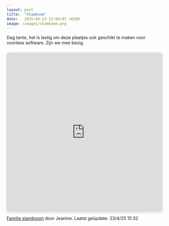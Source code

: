 ```yaml
---
layout: post
title:  "Stamboom"
date:   2025-04-23 13:09:07 +0200
image: /images/stamboom.png
---
```

<span class="sr-only">
Dag tante, het is lastig om deze plaatjes ook geschikt te maken voor voorlees software. Zijn we mee bezig.
</span>
<div style="position: relative; width: 100%; height: 0; padding-top: 102.4000%;
 padding-bottom: 0; box-shadow: 0 2px 8px 0 rgba(63,69,81,0.16); margin-top: 1.6em; margin-bottom: 0.9em; overflow: hidden;
 border-radius: 8px; will-change: transform;">
  <iframe loading="lazy" style="position: absolute; width: 100%; height: 100%; top: 0; left: 0; border: none; padding: 0;margin: 0;"
    src="https://www.canva.com/design/DAE_d_1niGk/htbMtXa5vscNEFNAGrUJeg/view?embed" allowfullscreen="allowfullscreen" allow="fullscreen">
  </iframe>
</div>
<a href="https:&#x2F;&#x2F;www.canva.com&#x2F;design&#x2F;DAE_d_1niGk&#x2F;htbMtXa5vscNEFNAGrUJeg&#x2F;view?utm_content=DAE_d_1niGk&amp;utm_campaign=designshare&amp;utm_medium=embeds&amp;utm_source=link" target="_blank" rel="noopener">Familie stamboom</a> door Jeanine. Laatst geüpdate: 23/4/25 15:32
